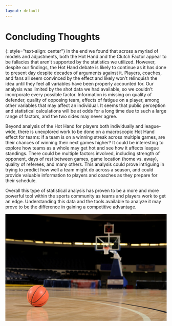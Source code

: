 ```yaml
---
layout: default
---
```

# Concluding Thoughts
{: style="text-align: center"}
In the end we found that across a myriad of models and adjustments, both the Hot Hand and the Clutch Factor appear to be fallacies that aren’t supported by the statistics we utilized. However, despite our findings, the Hot Hand debate is likely to continue as it has done to present day despite decades of arguments against it. Players, coaches, and fans all seem convinced by the effect and likely won’t relinquish the idea until they feel all variables have been properly accounted for. Our analysis was limited by the shot data we had available, so we couldn’t incorporate every possible factor. Information is missing on quality of defender, quality of opposing team, effects of fatigue on a player, among other variables that may affect an individual. It seems that public perception and statistical calculations will be at odds for a long time due to such a large range of factors, and the two sides may never agree. 

Beyond analysis of the Hot Hand for players both individually and league-wide, there is unexplored work to be done on a macroscopic Hot Hand effect for teams: if a team is on a winning streak across multiple games, are their chances of winning their next games higher? It could be interesting to explore how teams as a whole may get hot and see how it affects league standings. There could be multiple factors involved, including strength of opponent, days of rest between games, game location (home vs. away), quality of referees, and many others. This analysis could prove intriguing in trying to predict how well a team might do across a season, and could provide valuable information to players and coaches as they prepare for their schedule.

Overall this type of statistical analysis has proven to be a more and more powerful tool within the sports community as teams and players work to get an edge. Understanding this data and the tools available to analyze it may prove to be the difference in gaining a competitive advantage.

![it's a basketball](https://github.com/kylekwong/cs109-hot-hand/blob/master/website%20reports/conclusion.png?raw=true)
